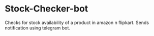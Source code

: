 # Stock-Checker-bot
Checks for stock availability of a product in amazon n flipkart. Sends notification using telegram bot.

